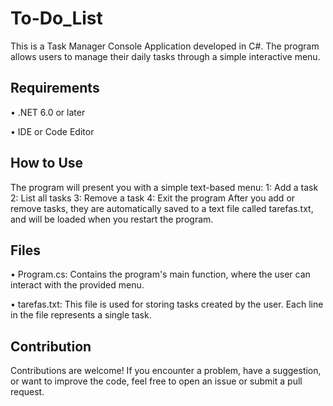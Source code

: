 # To-Do_List
This is a Task Manager Console Application developed in C#.
The program allows users to manage their daily tasks through a simple interactive menu.

## Requirements
   • .NET 6.0 or later
   
   • IDE or Code Editor

## How to Use
The program will present you with a simple text-based menu:
1: Add a task
2: List all tasks
3: Remove a task
4: Exit the program
After you add or remove tasks, they are automatically saved to a text file called tarefas.txt, and will be loaded when you restart the program.

## Files
• Program.cs: Contains the program's main function, where the user can interact with the provided menu.

• tarefas.txt: This file is used for storing tasks created by the user. Each line in the file represents a single task.

## Contribution

Contributions are welcome! If you encounter a problem, have a suggestion, or want to improve the code, feel free to open an issue or submit a pull request.
